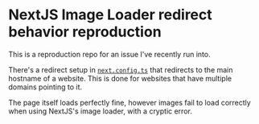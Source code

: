 # NextJS Image Loader redirect behavior reproduction

This is a reproduction repo for an issue I've recently run into.

There's a redirect setup in [`next.config.ts`](./next.config.ts) that redirects to the main hostname of a website.
This is done for websites that have multiple domains pointing to it.

The page itself loads perfectly fine, however images fail to load correctly when using NextJS's image loader, with a cryptic error.
